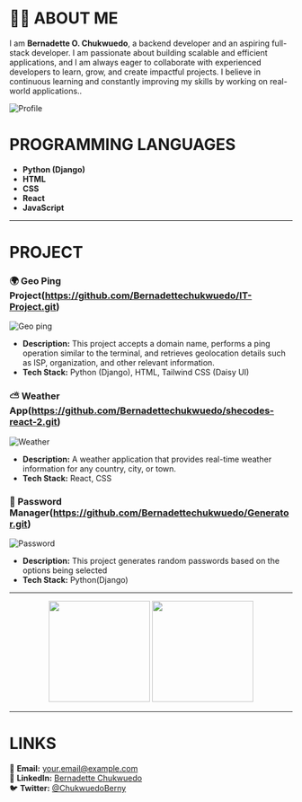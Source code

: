 # **👩‍💻 ABOUT ME**

I am **Bernadette O. Chukwuedo**, a backend developer and an aspiring full-stack developer. I am passionate about building scalable and efficient applications, and I am always eager to collaborate with experienced developers to learn, grow, and create impactful projects. I believe in continuous learning and constantly improving my skills by working on real-world applications..

![Profile](https://s3.amazonaws.com/shecodesio-production/uploads/files/000/161/262/original/wall2.png)

# **PROGRAMMING LANGUAGES**

- **Python (Django)**
- **HTML**
- **CSS**
- **React**
- **JavaScript**

---

# **PROJECT**

### 🌍 Geo Ping Project(https://github.com/Bernadettechukwuedo/IT-Project.git)

![Geo ping](https://s3.amazonaws.com/shecodesio-production/uploads/files/000/161/263/original/PROJECT1.png)

- **Description:** This project accepts a domain name, performs a ping operation similar to the terminal, and retrieves geolocation details such as ISP, organization, and other relevant information.
- **Tech Stack:** Python (Django), HTML, Tailwind CSS (Daisy UI)

### ⛅ Weather App(https://github.com/Bernadettechukwuedo/shecodes-react-2.git)

![Weather](https://s3.amazonaws.com/shecodesio-production/uploads/files/000/153/251/original/Screenshot_%2874%29.png)

- **Description:** A weather application that provides real-time weather information for any country, city, or town.
- **Tech Stack:** React, CSS

### 🔐 Password Manager(https://github.com/Bernadettechukwuedo/Generator.git)

![Password](https://s3.amazonaws.com/shecodesio-production/uploads/files/000/153/246/original/Screenshot_%2873%29.png)

- **Description:** This project generates random passwords based on the options being selected
- **Tech Stack:** Python(Django)

---

<p align="center">
  <img src="https://github-readme-stats.vercel.app/api/top-langs/?username=BernadetteChukwuedo&layout=compact&theme=radical" height="180px"/>
  <img src="https://github-readme-stats.vercel.app/api?username=BernadetteChukwuedo&show_icons=true&theme=radical" height="180px"/>
</p>

---

# **LINKS**

📩 **Email:** your.email@example.com  
💼 **LinkedIn:** [Bernadette Chukwuedo](https://www.linkedin.com/in/bernadettechukwuedo/)  
🐦 **Twitter:** [@ChukwuedoBerny](https://twitter.com/ChukwuedoBerny)
